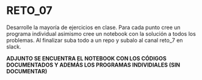 # RETO_07
Desarrolle la mayoría de ejercicios en clase. Para cada punto cree un programa individual asimismo cree un notebook con la solución a todos los problemas. Al finalizar suba todo a un repo y subalo al canal reto_7 en slack.

 **ADJUNTO SE ENCUENTRA EL NOTEBOOK CON LOS CÓDIGOS DOCUMENTADOS Y ADEMÁS LOS PROGRAMAS INDIVIDIALES (SIN DOCUMENTAR)**
